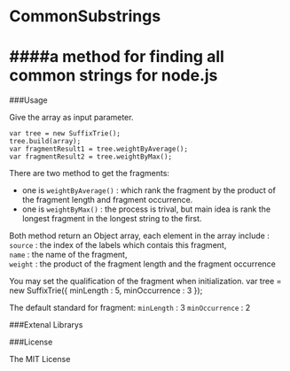 CommonSubstrings
================

####a method for finding all common strings for node.js
===
###Usage

Give the array as input parameter.

    var tree = new SuffixTrie();
    tree.build(array);
    var fragmentResult1 = tree.weightByAverage();
    var fragmentResult2 = tree.weightByMax();

There are two method to get the fragments:
- one is `weightByAverage()` : which rank the fragment by the product of the fragment length and fragment occurrence.
- one is `weightByMax()` : the process is trival, but main idea is rank the longest fragment in the longest string to the first.

Both method return an Object array, each element in the array include :  
  `source` : the index of the labels which contais this fragment,  
  `name` : the name of the fragment,  
  `weight` : the product of the fragment length and the fragment occurrence  
  
You may set the qualification of the fragment when initialization.
        var tree = new SuffixTrie({
            minLength : 5, minOccurrence : 3
        });

The default standard for fragment:
`minLength` : 3
`minOccurrence` : 2


###Extenal Librarys

###License

The MIT License
